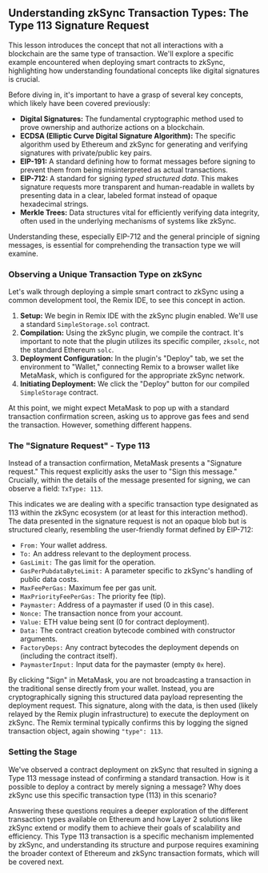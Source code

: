 ## Understanding zkSync Transaction Types: The Type 113 Signature Request

This lesson introduces the concept that not all interactions with a blockchain are the same type of transaction. We'll explore a specific example encountered when deploying smart contracts to zkSync, highlighting how understanding foundational concepts like digital signatures is crucial.

Before diving in, it's important to have a grasp of several key concepts, which likely have been covered previously:

*   **Digital Signatures:** The fundamental cryptographic method used to prove ownership and authorize actions on a blockchain.
*   **ECDSA (Elliptic Curve Digital Signature Algorithm):** The specific algorithm used by Ethereum and zkSync for generating and verifying signatures with private/public key pairs.
*   **EIP-191:** A standard defining how to format messages before signing to prevent them from being misinterpreted as actual transactions.
*   **EIP-712:** A standard for signing *typed structured data*. This makes signature requests more transparent and human-readable in wallets by presenting data in a clear, labeled format instead of opaque hexadecimal strings.
*   **Merkle Trees:** Data structures vital for efficiently verifying data integrity, often used in the underlying mechanisms of systems like zkSync.

Understanding these, especially EIP-712 and the general principle of signing messages, is essential for comprehending the transaction type we will examine.

### Observing a Unique Transaction Type on zkSync

Let's walk through deploying a simple smart contract to zkSync using a common development tool, the Remix IDE, to see this concept in action.

1.  **Setup:** We begin in Remix IDE with the zkSync plugin enabled. We'll use a standard `SimpleStorage.sol` contract.
2.  **Compilation:** Using the zkSync plugin, we compile the contract. It's important to note that the plugin utilizes its specific compiler, `zksolc`, not the standard Ethereum `solc`.
3.  **Deployment Configuration:** In the plugin's "Deploy" tab, we set the environment to "Wallet," connecting Remix to a browser wallet like MetaMask, which is configured for the appropriate zkSync network.
4.  **Initiating Deployment:** We click the "Deploy" button for our compiled `SimpleStorage` contract.

At this point, we might expect MetaMask to pop up with a standard transaction confirmation screen, asking us to approve gas fees and send the transaction. However, something different happens.

### The "Signature Request" - Type 113

Instead of a transaction confirmation, MetaMask presents a "Signature request." This request explicitly asks the user to "Sign this message." Crucially, within the details of the message presented for signing, we can observe a field: `TxType: 113`.

This indicates we are dealing with a specific transaction type designated as 113 within the zkSync ecosystem (or at least for this interaction method). The data presented in the signature request is not an opaque blob but is structured clearly, resembling the user-friendly format defined by EIP-712:

*   `From:` Your wallet address.
*   `To:` An address relevant to the deployment process.
*   `GasLimit:` The gas limit for the operation.
*   `GasPerPubdataByteLimit:` A parameter specific to zkSync's handling of public data costs.
*   `MaxFeePerGas:` Maximum fee per gas unit.
*   `MaxPriorityFeePerGas:` The priority fee (tip).
*   `Paymaster:` Address of a paymaster if used (0 in this case).
*   `Nonce:` The transaction nonce from your account.
*   `Value:` ETH value being sent (0 for contract deployment).
*   `Data:` The contract creation bytecode combined with constructor arguments.
*   `FactoryDeps:` Any contract bytecodes the deployment depends on (including the contract itself).
*   `PaymasterInput:` Input data for the paymaster (empty `0x` here).

By clicking "Sign" in MetaMask, you are not broadcasting a transaction in the traditional sense directly from your wallet. Instead, you are cryptographically signing this structured data payload representing the deployment request. This signature, along with the data, is then used (likely relayed by the Remix plugin infrastructure) to execute the deployment on zkSync. The Remix terminal typically confirms this by logging the signed transaction object, again showing `"type": 113`.

### Setting the Stage

We've observed a contract deployment on zkSync that resulted in signing a Type 113 message instead of confirming a standard transaction. How is it possible to deploy a contract by merely signing a message? Why does zkSync use this specific transaction type (113) in this scenario?

Answering these questions requires a deeper exploration of the different transaction types available on Ethereum and how Layer 2 solutions like zkSync extend or modify them to achieve their goals of scalability and efficiency. This Type 113 transaction is a specific mechanism implemented by zkSync, and understanding its structure and purpose requires examining the broader context of Ethereum and zkSync transaction formats, which will be covered next.